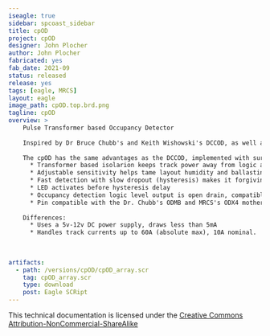 ```yaml
---
iseagle: true
sidebar: spcoast_sidebar
title: cpOD
project: cpOD
designer: John Plocher
author: John Plocher
fabricated: yes
fab_date: 2021-09
status: released
release: yes
tags: [eagle, MRCS]
layout: eagle
image_path: cpOD.top.brd.png
tagline: cpOD
overview: >
    Pulse Transformer based Occupancy Detector
    
    Inspired by Dr Bruce Chubb's and Keith Wishowski's DCCOD, as well as work done by MFS and MRCS
    
    The cpOD has the same advantages as the DCCOD, implemented with surface mount components that make it much less expensive to manufacture:
      * Transformer based isolarion keeps track power away from logic and control systems
      * Adjustable sensitivity helps tame layout humidity and ballasting changes
      * Fast detection with slow dropout (hysteresis) makes it forgiving of dirty track and wheels
      * LED activates before hysteresis delay
      * Occupancy detection logic level output is open drain, compatible with C/MRI and other layout control systems (max steady state load 100mA @ 48v)
      * Pin compatible with the Dr. Chubb's ODMB and MRCS's ODX4 motherboards
    
    Differences:
      * Uses a 5v-12v DC power supply, draws less than 5mA
      * Handles track currents up to 60A (absolute max), 10A nominal.
      
    
    
artifacts:
  - path: /versions/cpOD/cpOD_array.scr
    tag: cpOD_array.scr
    type: download
    post: Eagle SCRipt
---
```



This technical documentation is licensed under the [Creative Commons Attribution-NonCommercial-ShareAlike](https://creativecommons.org/licenses/by-nc-sa/3.0/)
